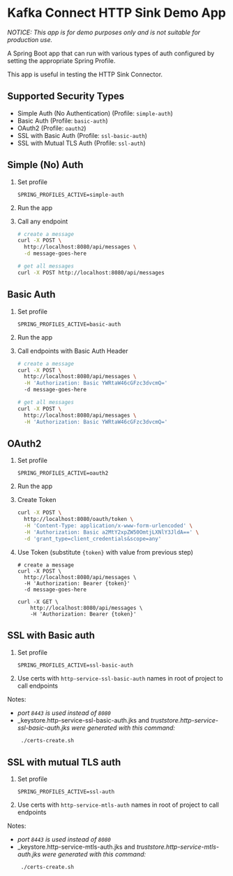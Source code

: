 # Kafka Connect HTTP Sink Demo App

*NOTICE: This app is for demo purposes only and is not suitable for production use.*

A Spring Boot app that can run with various types of auth configured by setting the appropriate Spring Profile.

This app is useful in testing the HTTP Sink Connector.

## Supported Security Types

- Simple Auth (No Authentication) (Profile: `simple-auth`)
- Basic Auth (Profile: `basic-auth`)
- OAuth2 (Profile: `oauth2`)
- SSL with Basic Auth (Profile: `ssl-basic-auth`)
- SSL with Mutual TLS Auth (Profile: `ssl-auth`)

## Simple (No) Auth

1. Set profile
    ```
    SPRING_PROFILES_ACTIVE=simple-auth
    ```

2. Run the app
3. Call any endpoint

    ```bash
    # create a message
    curl -X POST \
      http://localhost:8080/api/messages \
      -d message-goes-here

    # get all messages
    curl -X POST http://localhost:8080/api/messages
    ```

## Basic Auth

1. Set profile
    ```
    SPRING_PROFILES_ACTIVE=basic-auth
    ```

2. Run the app
3. Call endpoints with Basic Auth Header
    ```bash
    # create a message
    curl -X POST \
      http://localhost:8080/api/messages \
      -H 'Authorization: Basic YWRtaW46cGFzc3dvcmQ='
      -d message-goes-here

    # get all messages
    curl -X POST \
      http://localhost:8080/api/messages \
      -H 'Authorization: Basic YWRtaW46cGFzc3dvcmQ='
    ```

## OAuth2

1. Set profile
    ```
    SPRING_PROFILES_ACTIVE=oauth2
    ```

2. Run the app
3. Create Token
    ```bash
    curl -X POST \
      http://localhost:8080/oauth/token \
      -H 'Content-Type: application/x-www-form-urlencoded' \
      -H 'Authorization: Basic a2MtY2xpZW50OmtjLXNlY3JldA==' \
      -d 'grant_type=client_credentials&scope=any'
    ```
4. Use Token (substitute `{token}` with value from previous step)
    ```
    # create a message
    curl -X POST \
      http://localhost:8080/api/messages \
      -H 'Authorization: Bearer {token}'
      -d message-goes-here

    curl -X GET \
        http://localhost:8080/api/messages \
        -H 'Authorization: Bearer {token}'
    ```

## SSL with Basic auth

1. Set profile
    ```
    SPRING_PROFILES_ACTIVE=ssl-basic-auth
    ```
2. Use certs with `http-service-ssl-basic-auth` names in root of project to call endpoints

Notes:
* _port `8443` is used instead of `8080`_
* _keystore.http-service-ssl-basic-auth.jks and _truststore.http-service-ssl-basic-auth.jks were generated with this command:_
    ```bash
     ./certs-create.sh
    ```

## SSL with mutual TLS auth

1. Set profile
    ```
    SPRING_PROFILES_ACTIVE=ssl-auth
    ```
2. Use certs with `http-service-mtls-auth` names in root of project to call endpoints

Notes:
* _port `8443` is used instead of `8080`_
* _keystore.http-service-mtls-auth.jks and _truststore.http-service-mtls-auth.jks were generated with this command:_
    ```bash
     ./certs-create.sh
    ```